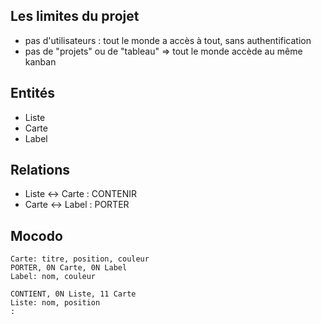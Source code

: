 
## Les limites du projet

- pas d'utilisateurs : tout le monde a accès à tout, sans authentification
- pas de "projets" ou de "tableau" => tout le monde accède au même kanban

## Entités

- Liste
- Carte
- Label


## Relations

- Liste <-> Carte : CONTENIR
- Carte <-> Label : PORTER


## Mocodo
```
Carte: titre, position, couleur
PORTER, 0N Carte, 0N Label
Label: nom, couleur

CONTIENT, 0N Liste, 11 Carte
Liste: nom, position
:
```


